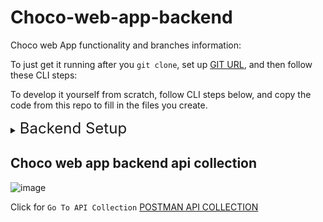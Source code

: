 
# Choco-web-app-backend

Choco web App functionality and branches information:

To just get it running after you `git clone`, set up [GIT URL](https://github.com/Chanuth10/choco-web-app-backend-mern-with-redux.git), and then follow these CLI steps:


To develop it yourself from scratch, follow CLI steps below, and copy the code from this repo to fill in the files you create.


<details>
<summary><span style="font-size:x-large">Backend Setup</span></summary>

```bash
cd backend
npm install 
npm run dev `or`  npm start 
```


</details>

## Choco web app backend api collection
![image](https://github.com/Chanuth-silva10/choco-web-app-backend-mern-with-redux/assets/80547770/f4713185-8211-405f-bd59-f02ebeb1891b)

Click for `Go To API Collection` [POSTMAN API COLLECTION](https://www.postman.com/lively-rocket-514967/workspace/public-api-collection/collection/24118288-c19af9c2-961c-4aca-9e6b-3d93340b8a19?action=share&creator=24118288)



